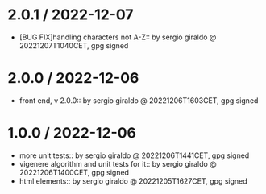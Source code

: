# 2.0.1 / 2022-12-07

-   [BUG FIX]handling characters not A-Z:: by sergio giraldo @ 20221207T1040CET, gpg signed

# 2.0.0 / 2022-12-06

-   front end, v 2.0.0:: by sergio giraldo @ 20221206T1603CET, gpg signed

# 1.0.0 / 2022-12-06

-   more unit tests:: by sergio giraldo @ 20221206T1441CET, gpg signed
-   vigenere algorithm and unit tests for it:: by sergio giraldo @ 20221206T1400CET, gpg signed
-   html elements:: by sergio giraldo @ 20221205T1627CET, gpg signed
